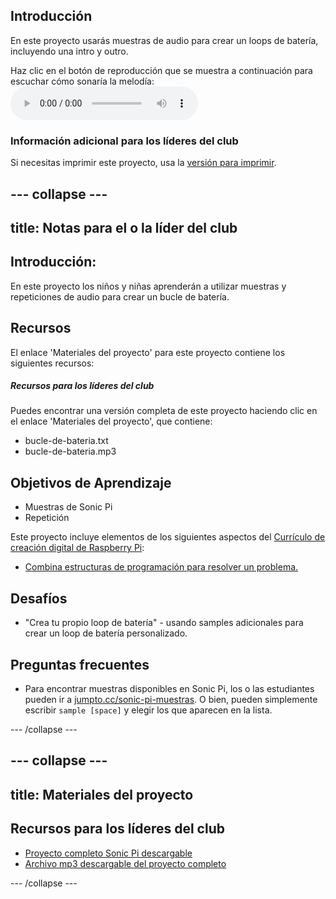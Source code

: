 ## Introducción

En este proyecto usarás muestras de audio para crear un loops de batería, incluyendo una intro y outro.

<div id="audio-preview" class="pdf-hidden">
Haz clic en el botón de reproducción que se muestra a continuación para escuchar cómo sonaría la melodía: 
<audio controls preload> 
  <source src="recursos/bucle-de-bateria.mp3" type="audio/mpeg"> 
Tu navegador no es compatible con el elemento <code>audio</code>. 
</audio>
</div>

### Información adicional para los líderes del club

Si necesitas imprimir este proyecto, usa la [versión para imprimir](https://projects.raspberrypi.org/es-LA/projects/drum-loop/print).

--- collapse ---
---
title: Notas para el o la líder del club
---

## Introducción:

En este proyecto los niños y niñas aprenderán a utilizar muestras y repeticiones de audio para crear un bucle de batería.

## Recursos

El enlace 'Materiales del proyecto' para este proyecto contiene los siguientes recursos:

##### Recursos para los líderes del club

Puedes encontrar una versión completa de este proyecto haciendo clic en el enlace 'Materiales del proyecto', que contiene:

* bucle-de-bateria.txt
* bucle-de-bateria.mp3

## Objetivos de Aprendizaje

* Muestras de Sonic Pi
* Repetición

Este proyecto incluye elementos de los siguientes aspectos del [Currículo de creación digital de Raspberry Pi](http://rpf.io/curriculum):

* [Combina estructuras de programación para resolver un problema.](https://www.raspberrypi.org/curriculum/programming/builder)

## Desafíos

* "Crea tu propio loop de batería" - usando samples adicionales para crear un loop de batería personalizado.

## Preguntas frecuentes

* Para encontrar muestras disponibles en Sonic Pi, los o las estudiantes pueden ir a [jumpto.cc/sonic-pi-muestras](http://jumpto.cc/sonic-pi-samples). O bien, pueden simplemente escribir `sample [space]` y elegir los que aparecen en la lista.

--- /collapse ---

--- collapse ---
---
title: Materiales del proyecto
---

## Recursos para los líderes del club

* [Proyecto completo Sonic Pi descargable](recursos/bucle-de-bateria.txt)
* [Archivo mp3 descargable del proyecto completo](recursos/bucle-de-bateria.mp3)

--- /collapse ---